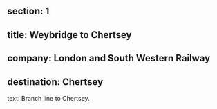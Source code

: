 ﻿section: 1
----
title: Weybridge to Chertsey
----
company: London and South Western Railway
----
destination: Chertsey
----
text: Branch line to Chertsey.